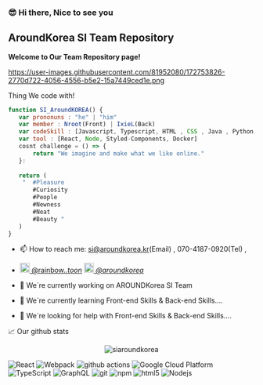 ### :sunglasses: Hi there, Nice to see you
## AroundKorea SI Team Repository

<strong> Welcome to Our Team Repository page! </strong>

https://user-images.githubusercontent.com/81952080/172753826-2770d722-4056-4556-b5e2-15a7449ced1e.png

  Thing We code with!

   ```javascript
   function SI_AroundKOREA() {
      var prononuns : "he" | "him"
      var member : Nroot(Front) | IxieL(Back) 
      var codeSkill : [Javascript, Typescript, HTML , CSS , Java , Python, graphQL, AWS]
      var tool : [React, Node, Styled-Components, Docker]
      cosnt challenge = () => {
          return "We imagine and make what we like online."
      }: 
      
      return (
       "  #Pleasure 
          #Curiosity 
          #People 
          #Newness 
          #Neat 
          #Beauty "
      )
}
```

- 📫 How to reach me:  si@aroundkorea.kr(Email) , 070-4187-0920(Tel) , 
- <a href="https://www.instagram.com/rainbow._.toon/" target="_blank"><img src="https://upload.wikimedia.org/wikipedia/commons/thumb/e/e7/Instagram_logo_2016.svg/1024px-Instagram_logo_2016.svg.png" width="20"/> @rainbow._.toon</a>
<a href="https://www.instagram.com/aroundkorea_/" target="_blank"><img src="https://upload.wikimedia.org/wikipedia/commons/thumb/e/e7/Instagram_logo_2016.svg/1024px-Instagram_logo_2016.svg.png" width="20"/> @aroundkorea_</a>




- 🔭 We`re currently working on AROUNDKorea SI Team
- 🌱 We`re currently learning Front-end Skills & Back-end Skills....
- 🤔 We`re looking for help with Front-end Skills & Back-end Skills....


📈 Our github stats

<p align="center"> <img src="https://github-readme-stats.vercel.app/api?username=siaroundkorea&show_icons=true&theme=gotham" alt="siaroundkorea" />


<p>
 <img alt="React" src="https://img.shields.io/badge/-React-45b8d8?style=flat-square&logo=react&logoColor=white" />
  <img alt="Webpack" src="https://img.shields.io/badge/-Webpack-8DD6F9?style=flat-square&logo=webpack&logoColor=white" /> 
  <img alt="github actions" src="https://img.shields.io/badge/-Github_Actions-2088FF?style=flat-square&logo=github-actions&logoColor=white" />
  <img alt="Google Cloud Platform" src="https://img.shields.io/badge/-Google_Cloud_Platform-1a73e8?style=flat-square&logo=google-cloud&logoColor=white" />
  <img alt="TypeScript" src="https://img.shields.io/badge/-TypeScript-007ACC?style=flat-square&logo=typescript&logoColor=white" />
    <img alt="GraphQL" src="https://img.shields.io/badge/-GraphQL-E10098?style=flat-square&logo=graphql&logoColor=white" />
     <img alt="git" src="https://img.shields.io/badge/-Git-F05032?style=flat-square&logo=git&logoColor=white" />
       <img alt="npm" src="https://img.shields.io/badge/-NPM-CB3837?style=flat-square&logo=npm&logoColor=white" />
      <img alt="html5" src="https://img.shields.io/badge/-HTML5-E34F26?style=flat-square&logo=html5&logoColor=white" />
    <img alt="Nodejs" src="https://img.shields.io/badge/-Nodejs-43853d?style=flat-square&logo=Node.js&logoColor=white" />
</p>
